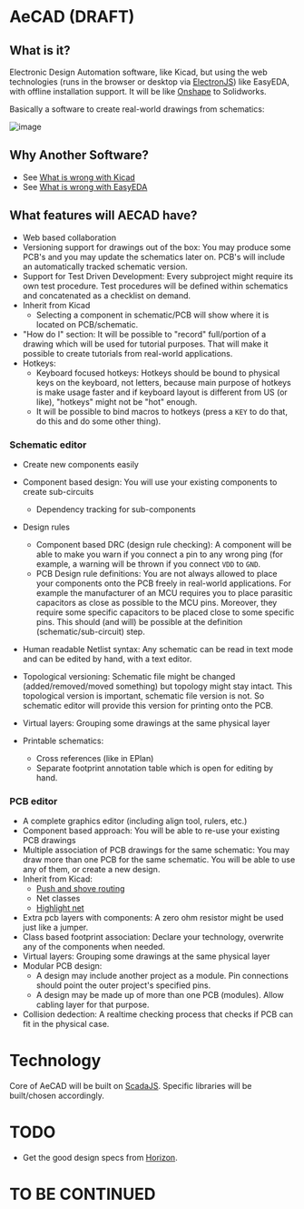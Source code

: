 # AeCAD (DRAFT)

## What is it?

Electronic Design Automation software, like Kicad, but using the web technologies (runs in the browser or desktop via [ElectronJS](https://electronjs.org/)) like EasyEDA, with offline installation support. It will be like [Onshape](https://www.onshape.com/) to Solidworks.

Basically a software to create real-world drawings from schematics:

![image](https://user-images.githubusercontent.com/6639874/33883344-862bcbd6-df4c-11e7-84c9-7a077be731a9.png)

## Why Another Software?

- See [What is wrong with Kicad](./problems-with-others.md#what-is-wrong-with-kicad)
- See [What is wrong with EasyEDA](./problems-with-others.md#what-is-wrong-with-easyeda)

## What features will AECAD have?

- Web based collaboration
- Versioning support for drawings out of the box: You may produce some PCB's and you may update the schematics later on. PCB's will include an automatically tracked schematic version.
- Support for Test Driven Development: Every subproject might require its own test procedure. Test procedures will be defined within schematics and concatenated as a checklist on demand. 
- Inherit from Kicad 
  - Selecting a component in schematic/PCB will show where it is located on PCB/schematic.
- "How do I" section: It will be possible to "record" full/portion of a drawing which will be used for tutorial purposes. That will make it possible to create tutorials from real-world applications. 
- Hotkeys: 
  - Keyboard focused hotkeys: Hotkeys should be bound to physical keys on the keyboard, not letters, because main purpose of hotkeys is make usage faster and if keyboard layout is different from US (or like), "hotkeys" might not be "hot" enough. 
  - It will be possible to bind macros to hotkeys (press a `KEY` to do that, do this and do some other thing).

### Schematic editor 
- Create new components easily 
- Component based design: You will use your existing components to create sub-circuits
  - Dependency tracking for sub-components
- Design rules
  - Component based DRC (design rule checking): A component will be able to make you warn if you connect a pin to any wrong ping (for example, a warning will be thrown if you connect `VDD` to `GND`.
  - PCB Design rule definitions: You are not always allowed to place your components onto the PCB freely in real-world applications. For example the manufacturer of an MCU requires you to place parasitic capacitors as close as possible to the MCU pins. Moreover, they require some specific capacitors to be placed close to some specific pins. This should (and will) be possible at the definition (schematic/sub-circuit) step.

- Human readable Netlist syntax: Any schematic can be read in text mode and can be edited by hand, with a text editor.
- Topological versioning: Schematic file might be changed (added/removed/moved something) but topology might stay intact. This topological version is important, schematic file version is not. So schematic editor will provide this version for printing onto the PCB. 
- Virtual layers: Grouping some drawings at the same physical layer
- Printable schematics:
  - Cross references (like in EPlan)
  - Separate footprint annotation table which is open for editing by hand. 
    
### PCB editor 
- A complete graphics editor (including align tool, rulers, etc.)
- Component based approach: You will be able to re-use your existing PCB drawings 
- Multiple association of PCB drawings for the same schematic: You may draw more than one PCB for the same schematic. You will be able to use any of them, or create a new design. 
- Inherit from Kicad: 
  - [Push and shove routing](https://www.youtube.com/watch?v=kzro0Jc70xI)
  - Net classes 
  - [Highlight net](https://github.com/ceremcem/aeda/issues/2)
- Extra pcb layers with components: A zero ohm resistor might be used just like a jumper. 
- Class based footprint association: Declare your technology, overwrite any of the components when needed.
- Virtual layers: Grouping some drawings at the same physical layer
- Modular PCB design: 
  - A design may include another project as a module. Pin connections should point the outer project's specified pins. 
  - A design may be made up of more than one PCB (modules). Allow cabling layer for that purpose.
- Collision dedection: A realtime checking process that checks if PCB can fit in the physical case. 

# Technology 

Core of AeCAD will be built on [ScadaJS](https://github.com/aktos-io/scada.js). Specific libraries will be built/chosen accordingly.

# TODO

* Get the good design specs from [Horizon](https://github.com/carrotIndustries/horizon/wiki/Feature-overview).

# TO BE CONTINUED
  
